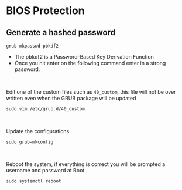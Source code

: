 # BIOS Protection

## Generate a hashed password
```
grub-mkpasswd-pbkdf2
```
- The pbkdf2 is a Password-Based Key Derivation Function
- Once you hit enter on the following command enter in a strong password.

<br>

Edit one of the custom files such as `40_custom`, this file will not be over written even when the GRUB package will be updated
```
sudo vim /etc/grub.d/40_custom
```

<br>

Update the configurations
```
sudo grub-mkconfig
```

<br>

Reboot the system, if everything is correct you will be prompted a username and password at Boot
```
sudo systemctl reboot
```

